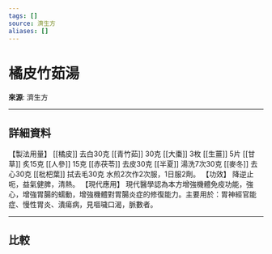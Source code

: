 ```yaml
---
tags: []
source: 濟生方
aliases: []
---
```


# 橘皮竹茹湯

**來源**: 濟生方  

---

## 詳細資料
【製法用量】 [[橘皮]] 去白30克 [[青竹茹]] 30克 [[大棗]] 3枚 [[生薑]] 5片 [[甘草]] 炙15克 [[人參]] 15克 [[赤茯苓]] 去皮30克 [[半夏]] 湯洗7次30克 [[麥冬]] 去心30克 [[枇杷葉]] 拭去毛30克
水煎2次作2次服，1日服2劑。
【功效】
降逆止呃，益氣健脾，清熱。
【現代應用】
現代醫學認為本方增強機體免疫功能，強心，增強胃腸的蠕動，增強機體對胃腸炎症的修復能力。主要用於：胃神經官能症、慢性胃炎、潰瘍病，見嘔噦口渴，脈數者。

---

## 比較
